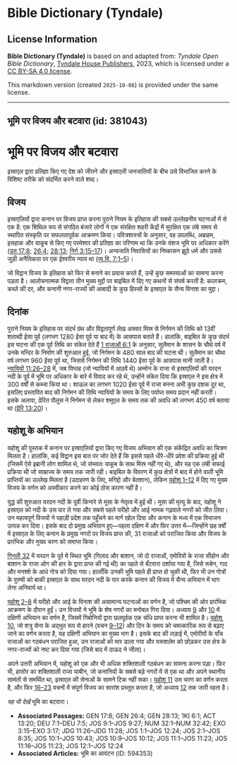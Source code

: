 # Bible Dictionary (Tyndale)

## License Information

**Bible Dictionary (Tyndale)** is based on and adapted from: _Tyndale Open Bible Dictionary_, [Tyndale House Publishers](https://tyndaleopenresources.com/), 2023, which is licensed under a [CC BY-SA 4.0 license](https://creativecommons.org/licenses/by-sa/4.0/legalcode.en).

This markdown version (created `2025-10-06`) is provided under the same license.



--------------------------------

## भूमि पर विजय और बटवारा (id: 381043)

भूमि पर विजय और बटवारा
======================

इस्राएल द्वारा प्रतिज्ञा किए गए देश को जीतने और इस्राएली जनजातियों के बीच उसे विभाजित करने के विशिष्ट तरीके को संदर्भित करने वाले शब्द।

विजय
----

इस्राएलियों द्वारा कनान पर विजय प्राप्त करना पुराने नियम के इतिहास की सबसे उल्लेखनीय घटनाओं में से एक है: एक शिथिल रूप से संगठित बंजारे लोगों ने एक संरक्षित शहरी केंद्रों में सुरक्षित एक लंबे समय से स्थापित संस्कृति पर सफलतापूर्वक आक्रमण किया। पवित्रशास्त्रों के अनुसार, वह उपलब्धि, अब्राहम, इसहाक और याकूब से किए गए परमेश्वर की प्रतिज्ञा का परिणाम था कि उनके वंशज भूमि पर अधिकार करेंगे ([उत 17:8](https://ref.ly/Gen17:8); [26:4](https://ref.ly/Gen26:4); [28:13](https://ref.ly/Gen28:13); [निर्ग 3:15–17](https://ref.ly/Exod3:15-Exod3:17))। अन्यजाति निवासियों का निष्कासन झूठे धर्म और उससे जुड़ी अनैतिकता पर एक ईश्वरीय न्याय था ([व्य.वि. 7:1–5](https://ref.ly/Deut7:1-Deut7:5))।

जो विद्वान विजय के इतिहास को फिर से बनाने का प्रयास करते हैं, उन्हें कुछ समस्याओं का सामना करना पड़ता है। आलोचनात्मक विद्वत्ता तीन मुख्य मुद्दों पर बाइबिल में दिए गए कथनों से संघर्ष करती है: कालक्रम, कब्ज़े की दर, और कनानी नगर\-राज्यों की आबादी के कुछ हिस्सों के इस्राएल के सैन्य विनाश का मुद्दा।

दिनांक
------

पुराने नियम के इतिहास पर संदर्भ ग्रंथ और विद्वतापूर्ण लेख अक्सर मिस्र से निर्गमन की तिथि को 13वीं शताब्दी ईसा पूर्व (लगभग 1280 ईसा पूर्व या बाद में) के आसपास बताते हैं। हालांकि, बाइबिल के कुछ संदर्भ इस घटना की एक पूर्व तिथि का संकेत देते हैं [1 राजाओं 6:1](https://ref.ly/1Kgs6:1) के अनुसार, सुलैमान के शासन के चौथे वर्ष में उनके मन्दिर के निर्माण की शुरुआत हुई, जो निर्गमन के 480 साल बाद की घटना थी। सुलैमान का चौथा वर्ष लगभग 960 ईसा पूर्व था, जिससे निर्गमन की तिथि 1440 ईसा पूर्व के आसपास मानी जाती है। [न्यायियों 11:26–28](https://ref.ly/Judg11:26-Judg11:28) में, जब यिप्तह (जो न्यायियों में आठवें थे) अम्मोन के राजा से इस्राएलियों की यरदन नदी के पूर्व में भूमि पर अधिकार के बारे में विवाद कर रहे थे, उन्होंने संकेत दिया कि इस्राएल ने इस क्षेत्र में 300 वर्षों से कब्जा किया था। शाऊल का लगभग 1020 ईसा पूर्व में राजा बनना अभी कुछ दशक दूर था, इसलिए प्रस्तावित बाद की निर्गमन की तिथि न्यायियों के समय के लिए पर्याप्त समय प्रदान नहीं करती। इसके अलावा, प्रेरित पौलुस ने निर्गमन से लेकर शमूएल के समय तक की अवधि को लगभग 450 वर्ष बताया था ([प्रेरि 13:20](https://ref.ly/Acts13:20))। 

यहोशू के अभियान
---------------

यहोशू की पुस्तक में कनान पर इस्राएलियों द्वारा किए गए विजय अभियान की एक संकेंद्रित अवधि का चित्रण मिलता है। हालांकि, कई विद्वान इस बात पर जोर देते हैं कि इससे पहले धीरे\-धीरे प्रवेश की प्रक्रिया हुई थी (जिसमें ऐसे इब्रानी लोग शामिल थे, जो संभवतः याकूब के साथ मिस्र नहीं गए थे), और यह एक लंबी सफाई प्रक्रिया थी जो साम्राज्य के समय तक जारी रही। बाइबिल के विवरण में कुछ क्षेत्रों में बाद में होने वाली भूमि प्राप्तियों का उल्लेख मिलता है (उदाहरण के लिए, मगिद्दो और बेतशान), लेकिन [यहोशू 1–12](https://ref.ly/Josh1:1-Josh12:24) में दिए गए मुख्य विजय के वर्णन को अस्वीकार करने का कोई ठोस कारण नहीं है।

युद्ध की शुरुआत यरदन नदी के पूर्वी किनारे से मूसा के नेतृत्व में हुई थी। मूसा की मृत्यु के बाद, यहोशू ने इस्राएल को नदी के उस पार ले गया और सबसे पहले यरीहो और आई नामक गढ़वाले नगरों को जीत लिया। उन महत्वपूर्ण विजयों ने पहाड़ी प्रदेश तक पहुँचने का मार्ग खोल दिया और कनान के मध्य में एक विभाजन उत्पन्न कर दिया। इसके बाद दो प्रमुख अभियान हुए—पहला दक्षिण में और फिर उत्तर में—जिन्होंने छह वर्षों में इस्राएल के लिए कनान के प्रमुख नगरों पर विजय प्राप्त की, 31 राजाओं को पराजित किया और विजय के प्रारंभिक और मुख्य चरण को समाप्त किया।

[गिनती 32](https://ref.ly/Num32:1-Num32:42) में यरदन के पूर्व में स्थित भूमि (गिलाद और बाशान, जो दो राजाओं, एमोरियों के राजा सीहोन और बाशान के राजा ओग की हार के द्वारा प्राप्त की गई थी) का पहले से बँटवारा दर्शाया गया है, जिसे रूबेन, गाद और मनश्शे के आधे गोत्र को दिया गया। हालाँकि उनकी भूमि पहले ही प्राप्त हो चुकी थी, फिर भी उन गोत्रों के पुरुषों को बाकी इस्राएल के साथ यरदन नदी के पार करके कनान की विजय में सैन्य अभियान में भाग लेना अनिवार्य था।

[यहोशू 2–8](https://ref.ly/Josh2:1-Josh8:35) में यरीहो और आई के विनाश की असामान्य घटनाओं का वर्णन है, जो पश्चिम की ओर प्रारंभिक आक्रमण के दौरान हुईं। उन विजयों ने भूमि के शेष नगरों का मनोबल गिरा दिया। अध्याय [9](https://ref.ly/Josh9:1-Josh9:27) और [10](https://ref.ly/Josh10:1-Josh10:43) में दक्षिणी अभियान का वर्णन है, जिसमें गिबोनियों द्वारा छलपूर्वक एक संधि प्राप्त करना भी शामिल है। [यहोशू 10](https://ref.ly/Josh10:1-Josh10:43), जो शत्रु सेना के अद्भुत रूप से हारने (वचन [9–12](https://ref.ly/Josh10:9-Josh10:12)) और दिन के समय को चमत्कारिक रूप से बढ़ाए जाने का वर्णन करता है, यह दक्षिणी अभियान का मुख्य भाग है। इसके बाद की लड़ाई में, एमोरीयों के पाँच राजाओं का गठबंधन पराजित हुआ, उन राजाओं को मार डाला गया और यरूशलेम को छोड़कर उस क्षेत्र के नगर\-राज्यों को नष्ट कर दिया गया (जिसे बाद में दाऊद ने जीता)।

अपने उत्तरी अभियान में, यहोशू को एक और भी अधिक शक्तिशाली गठबंधन का सामना करना पड़ा। फिर भी, हासोर का शक्तिशाली राजा याबीन, जो कनानियों के सबसे बड़े नगरों में से एक था और अपने स्थानीय सामंतों से समर्थित था, इस्राएल की सेनाओं के सामने टिक नहीं सका। [यहोशू 11](https://ref.ly/Josh11:1-Josh11:23) उस चरण का वर्णन करता है, और फिर [16–23](https://ref.ly/Josh11:16-Josh11:23) वचनों में संपूर्ण विजय का सारांश प्रस्तुत करता है, जो अध्याय [12](https://ref.ly/Josh12:1-Josh12:24) तक जारी रहता है।

*यह भी देखें* भूमि का बटवारा।

* **Associated Passages:** GEN 17:8; GEN 26:4; GEN 28:13; 1KI 6:1; ACT 13:20; DEU 7:1–DEU 7:5; JOS 9:1–JOS 9:27; NUM 32:1–NUM 32:42; EXO 3:15–EXO 3:17; JDG 11:26–JDG 11:28; JOS 1:1–JOS 12:24; JOS 2:1–JOS 8:35; JOS 10:1–JOS 10:43; JOS 10:9–JOS 10:12; JOS 11:1–JOS 11:23; JOS 11:16–JOS 11:23; JOS 12:1–JOS 12:24
* **Associated Articles:** भूमि का आवंटन (ID: 594353)

